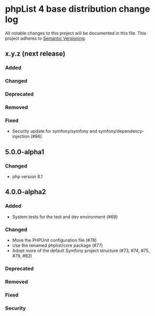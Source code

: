 # phpList 4 base distribution change log

All notable changes to this project will be documented in this file.
This project adheres to [Semantic Versioning](https://semver.org/).

## x.y.z (next release)

### Added

### Changed

### Deprecated

### Removed

### Fixed
- Security update for symfony/symfony and symfony/dependency-injection (#86)


## 5.0.0-alpha1

### Changed
- php version 8.1

## 4.0.0-alpha2

### Added
- System tests for the test and dev environment (#69)

### Changed
- Move the PHPUnit configuration file (#78)
- Use the renamed phplist/core package (#77)
- Adopt more of the default Symfony project structure (#73, #74, #75, #79, #82)

### Deprecated

### Removed

### Fixed

### Security

